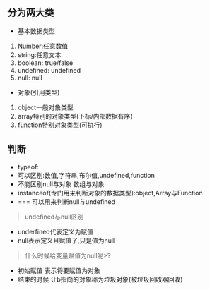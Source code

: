 ## 分为两大类
+ 基本数据类型
1. Number:任意数值
2. string:任意文本
3. boolean: true/false
4. undefined: undefined
5. null: null
+ 对象(引用类型)
1. object一般对象类型
2. array特别的对象类型(下标/内部数据有序)
3. function特别对象类型(可执行)

## 判断
+ typeof:
+ 可以区别:数值,字符串,布尔值,undefined,function
+ 不能区别null与对象 数组与对象
+ instanceof(专门用来判断对象的数据类型):object,Array与Function
+ === 可以用来判断null与undefined

> undefined与null区别
+ underfined代表定义为赋值
+ null表示定义且赋值了,只是值为null

> 什么时候给变量赋值为null呢>?
+ 初始赋值 表示将要赋值为对象
+ 结束的时候 让b指向的对象称为垃圾对象(被垃圾回收器回收)